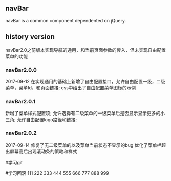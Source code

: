 ## navBar

navBar is a common component dependented on jQuery.

## history version

navBar2.0之前版本实现导航的通用，和当前页面参数的传入，但未实现自由配置菜单的功能

### navBar2.0.0
2017-09-12
在实现通用的基础上新增了自由配置接口，允许自由配置一级，二级菜单，菜单Id，和页面链接;
css中给出了自由配置菜单图标的示例

### navBar2.0.1
新增了菜单样式配置项;
允许选择有二级菜单的一级菜单后是否显示显示更多的小三角;
允许自由配置logo路径和链接;

### navBar2.0.2
2017-09-14
修复了无二级菜单的以及菜单当前状态不显示的bug
优化了菜单栏超出屏幕高后出现滚动条的策略和样式

#学习git

#学习回滚
111
222
333
444
555
666
777
888
999
